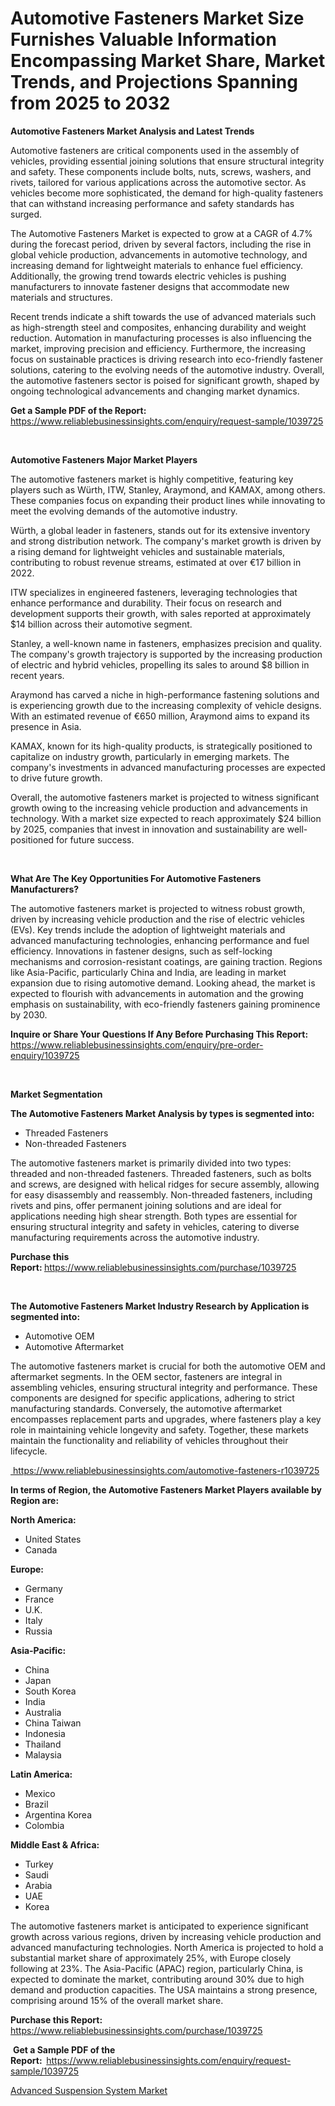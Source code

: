 <p><h1>Automotive Fasteners Market Size Furnishes Valuable Information Encompassing Market Share, Market Trends, and Projections Spanning from 2025 to 2032</h1></p><p><strong>Automotive Fasteners Market Analysis and Latest Trends</strong></p>
<p><p>Automotive fasteners are critical components used in the assembly of vehicles, providing essential joining solutions that ensure structural integrity and safety. These components include bolts, nuts, screws, washers, and rivets, tailored for various applications across the automotive sector. As vehicles become more sophisticated, the demand for high-quality fasteners that can withstand increasing performance and safety standards has surged.</p><p>The Automotive Fasteners Market is expected to grow at a CAGR of 4.7% during the forecast period, driven by several factors, including the rise in global vehicle production, advancements in automotive technology, and increasing demand for lightweight materials to enhance fuel efficiency. Additionally, the growing trend towards electric vehicles is pushing manufacturers to innovate fastener designs that accommodate new materials and structures.</p><p>Recent trends indicate a shift towards the use of advanced materials such as high-strength steel and composites, enhancing durability and weight reduction. Automation in manufacturing processes is also influencing the market, improving precision and efficiency. Furthermore, the increasing focus on sustainable practices is driving research into eco-friendly fastener solutions, catering to the evolving needs of the automotive industry. Overall, the automotive fasteners sector is poised for significant growth, shaped by ongoing technological advancements and changing market dynamics.</p></p>
<p><strong>Get a Sample PDF of the Report:&nbsp;</strong> <a href="https://www.reliablebusinessinsights.com/enquiry/request-sample/1039725?utm_campaign=3455&utm_medium=2&utm_source=Github&utm_content=ia&utm_term=30032025&utm_id=automotive-fasteners">https://www.reliablebusinessinsights.com/enquiry/request-sample/1039725</a></p>
<p>&nbsp;</p>
<p><strong>Automotive Fasteners Major Market Players</strong></p>
<p><p>The automotive fasteners market is highly competitive, featuring key players such as Würth, ITW, Stanley, Araymond, and KAMAX, among others. These companies focus on expanding their product lines while innovating to meet the evolving demands of the automotive industry.</p><p>Würth, a global leader in fasteners, stands out for its extensive inventory and strong distribution network. The company's market growth is driven by a rising demand for lightweight vehicles and sustainable materials, contributing to robust revenue streams, estimated at over €17 billion in 2022.</p><p>ITW specializes in engineered fasteners, leveraging technologies that enhance performance and durability. Their focus on research and development supports their growth, with sales reported at approximately $14 billion across their automotive segment.</p><p>Stanley, a well-known name in fasteners, emphasizes precision and quality. The company's growth trajectory is supported by the increasing production of electric and hybrid vehicles, propelling its sales to around $8 billion in recent years.</p><p>Araymond has carved a niche in high-performance fastening solutions and is experiencing growth due to the increasing complexity of vehicle designs. With an estimated revenue of €650 million, Araymond aims to expand its presence in Asia.</p><p>KAMAX, known for its high-quality products, is strategically positioned to capitalize on industry growth, particularly in emerging markets. The company's investments in advanced manufacturing processes are expected to drive future growth.</p><p>Overall, the automotive fasteners market is projected to witness significant growth owing to the increasing vehicle production and advancements in technology. With a market size expected to reach approximately $24 billion by 2025, companies that invest in innovation and sustainability are well-positioned for future success.</p></p>
<p>&nbsp;</p>
<p><strong>What Are The Key Opportunities For Automotive Fasteners Manufacturers?</strong></p>
<p><p>The automotive fasteners market is projected to witness robust growth, driven by increasing vehicle production and the rise of electric vehicles (EVs). Key trends include the adoption of lightweight materials and advanced manufacturing technologies, enhancing performance and fuel efficiency. Innovations in fastener designs, such as self-locking mechanisms and corrosion-resistant coatings, are gaining traction. Regions like Asia-Pacific, particularly China and India, are leading in market expansion due to rising automotive demand. Looking ahead, the market is expected to flourish with advancements in automation and the growing emphasis on sustainability, with eco-friendly fasteners gaining prominence by 2030.</p></p>
<p><strong>Inquire or Share Your Questions If Any Before Purchasing This Report:</strong> <a href="https://www.reliablebusinessinsights.com/enquiry/pre-order-enquiry/1039725?utm_campaign=3455&utm_medium=2&utm_source=Github&utm_content=ia&utm_term=30032025&utm_id=automotive-fasteners">https://www.reliablebusinessinsights.com/enquiry/pre-order-enquiry/1039725</a></p>
<p>&nbsp;</p>
<p><strong>Market Segmentation</strong></p>
<p><strong>The Automotive Fasteners Market Analysis by types is segmented into:</strong></p>
<p><ul><li>Threaded Fasteners</li><li>Non-threaded Fasteners</li></ul></p>
<p><p>The automotive fasteners market is primarily divided into two types: threaded and non-threaded fasteners. Threaded fasteners, such as bolts and screws, are designed with helical ridges for secure assembly, allowing for easy disassembly and reassembly. Non-threaded fasteners, including rivets and pins, offer permanent joining solutions and are ideal for applications needing high shear strength. Both types are essential for ensuring structural integrity and safety in vehicles, catering to diverse manufacturing requirements across the automotive industry.</p></p>
<p><strong>Purchase this Report:&nbsp;</strong><a href="https://www.reliablebusinessinsights.com/purchase/1039725?utm_campaign=3455&utm_medium=2&utm_source=Github&utm_content=ia&utm_term=30032025&utm_id=automotive-fasteners">https://www.reliablebusinessinsights.com/purchase/1039725</a></p>
<p>&nbsp;</p>
<p><strong>The Automotive Fasteners Market Industry Research by Application is segmented into:</strong></p>
<p><ul><li>Automotive OEM</li><li>Automotive Aftermarket</li></ul></p>
<p><p>The automotive fasteners market is crucial for both the automotive OEM and aftermarket segments. In the OEM sector, fasteners are integral in assembling vehicles, ensuring structural integrity and performance. These components are designed for specific applications, adhering to strict manufacturing standards. Conversely, the automotive aftermarket encompasses replacement parts and upgrades, where fasteners play a key role in maintaining vehicle longevity and safety. Together, these markets maintain the functionality and reliability of vehicles throughout their lifecycle.</p></p>
<p><a href="https://www.reliablebusinessinsights.com/automotive-fasteners-r1039725?utm_campaign=3455&utm_medium=2&utm_source=Github&utm_content=ia&utm_term=30032025&utm_id=automotive-fasteners">&nbsp;https://www.reliablebusinessinsights.com/automotive-fasteners-r1039725</a></p>
<p><strong>In terms of Region, the Automotive Fasteners Market Players available by Region are:</strong></p>
<p>
    <p> <strong> North America: </strong>
        <ul>
            <li>United States</li>
            <li>Canada</li>
        </ul>
        </p> 
    <p> <strong> Europe: </strong>
        <ul>
            <li>Germany</li>
            <li>France</li>
            <li>U.K.</li>
            <li>Italy</li>
            <li>Russia</li>
        </ul>
        </p> 
    <p> <strong> Asia-Pacific: </strong>
        <ul>
            <li>China</li>
            <li>Japan</li>
            <li>South Korea</li>
            <li>India</li>
            <li>Australia</li>
            <li>China Taiwan</li>
            <li>Indonesia</li>
            <li>Thailand</li>
            <li>Malaysia</li>
        </ul>
        </p> 
    <p> <strong> Latin America: </strong>
        <ul>
            <li>Mexico</li>
            <li>Brazil</li>
            <li>Argentina Korea</li>
            <li>Colombia</li>
        </ul>
        </p> 
    <p> <strong> Middle East & Africa: </strong>
        <ul>
            <li>Turkey</li>
            <li>Saudi</li>
            <li>Arabia</li>
            <li>UAE</li>
            <li>Korea</li>
        </ul>
    </p>
    </p>
<p><p>The automotive fasteners market is anticipated to experience significant growth across various regions, driven by increasing vehicle production and advanced manufacturing technologies. North America is projected to hold a substantial market share of approximately 25%, with Europe closely following at 23%. The Asia-Pacific (APAC) region, particularly China, is expected to dominate the market, contributing around 30% due to high demand and production capacities. The USA maintains a strong presence, comprising around 15% of the overall market share.</p></p>
<p><strong>Purchase this Report: </strong><a href="https://www.reliablebusinessinsights.com/purchase/1039725?utm_campaign=3455&utm_medium=2&utm_source=Github&utm_content=ia&utm_term=30032025&utm_id=automotive-fasteners">https://www.reliablebusinessinsights.com/purchase/1039725</a></p>
<p>&nbsp;<strong>Get a Sample PDF of the Report:&nbsp;&nbsp;</strong><a href="https://www.reliablebusinessinsights.com/enquiry/request-sample/1039725?utm_campaign=3455&utm_medium=2&utm_source=Github&utm_content=ia&utm_term=30032025&utm_id=automotive-fasteners">https://www.reliablebusinessinsights.com/enquiry/request-sample/1039725</a></p>
<p><strong></strong></p>
<p><p><a href="https://github.com/mateyappiazo/Market-Research-Report-List-1/blob/main/advanced-suspension-system-market.md?utm_campaign=3455&utm_medium=2&utm_source=Github&utm_content=ia&utm_term=30032025&utm_id=automotive-fasteners">Advanced Suspension System Market</a></p></p>